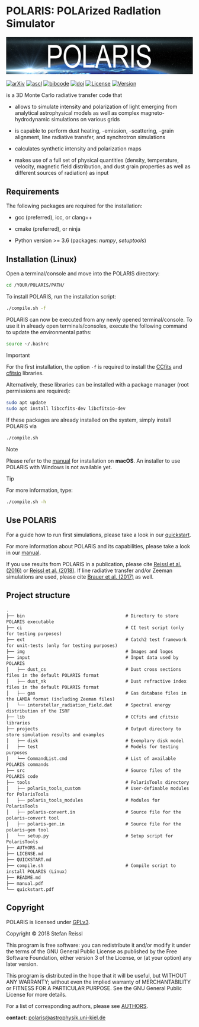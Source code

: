# POLARIS: POLArized RadIation Simulator

![POLARIS](img/logo_POLARIS.jpg "POLARIS")

[![arXiv](https://img.shields.io/badge/arXiv-1604.05305-b31b1b)](https://arxiv.org/abs/1604.05305)
[![ascl](https://img.shields.io/badge/ascl-1807.001-262255)](https://ascl.net/1807.001)
[![bibcode](https://img.shields.io/badge/bibcode-2016A%26A...593A..87R-1c459b)](https://ui.adsabs.harvard.edu/abs/2016A&A...593A..87R)
[![doi](https://img.shields.io/badge/doi-10.1051%2F0004--6361%2F201424930-fab70c)](https://doi.org/10.1051/0004-6361/201424930)
[![License](https://img.shields.io/badge/License-GPLv3-blue)](https://www.gnu.org/licenses/gpl-3.0)
[![Version](https://img.shields.io/badge/Version-4.13.01-bf0040)](https://img.shields.io/badge/Version-4.13.01-bf0040)

is a 3D Monte Carlo radiative transfer code that

- allows to simulate intensity and polarization of light emerging from analytical astrophysical models as well as complex magneto-hydrodynamic simulations on various grids

- is capable to perform dust heating, -emission, -scattering, -grain alignment, line radiative transfer, and synchrotron simulations

- calculates synthetic intensity and polarization maps

- makes use of a full set of physical quantities (density, temperature, velocity, magnetic field distribution, and dust grain properties as well as different sources of radiation) as input


## Requirements

The following packages are required for the installation:

- gcc (preferred), icc, or clang++

- cmake (preferred), or ninja

- Python version >= 3.6 (packages: *numpy*, *setuptools*)


## Installation (Linux)

Open a terminal/console and move into the POLARIS directory:
```bash
cd /YOUR/POLARIS/PATH/
```

To install POLARIS, run the installation script:
```bash
./compile.sh -f
```

POLARIS can now be executed from any newly opened terminal/console.
To use it in already open terminals/consoles, execute the following command to update the environmental paths:
```bash
source ~/.bashrc
```

> [!IMPORTANT]
> For the first installation, the option `-f` is required to install the [CCfits](https://heasarc.gsfc.nasa.gov/fitsio/CCfits/) and [cfitsio](https://heasarc.gsfc.nasa.gov/fitsio/) libraries.

Alternatively, these libraries can be installed with a package manager (root permissions are required):
```bash
sudo apt update
sudo apt install libccfits-dev libcfitsio-dev
```
If these packages are already installed on the system, simply install POLARIS via
```bash
./compile.sh
```

> [!NOTE]
> Please refer to the [manual](manual.pdf) for installation on **macOS**. An installer to use POLARIS with Windows is not available yet.

> [!TIP]
> For more information, type:
> ```bash
> ./compile.sh -h
> ```


## Use POLARIS

For a guide how to run first simulations, please take a look in our [quickstart](QUICKSTART.md).

For more information about POLARIS and its capabilities, please take a look in our [manual](manual.pdf).

If you use results from POLARIS in a publication, please cite [Reissl et al. (2016)](https://ui.adsabs.harvard.edu/abs/2016A%26A...593A..87R) or [Reissl et al. (2018)](https://ui.adsabs.harvard.edu/abs/2018ascl.soft07001R).
If line radiative transfer and/or Zeeman simulations are used, please cite [Brauer et al. (2017)](https://ui.adsabs.harvard.edu/abs/2017A%26A...601A..90B) as well.


## Project structure

    .
    ├── bin                                      # Directory to store POLARIS executable
    ├── ci                                       # CI test script (only for testing purposes)
    ├── ext                                      # Catch2 test framework for unit-tests (only for testing purposes)
    ├── img                                      # Images and logos
    ├── input                                    # Input data used by POLARIS
    │   ├── dust_cs                              # Dust cross sections files in the default POLARIS format
    │   ├── dust_nk                              # Dust refractive index files in the default POLARIS format
    │   ├── gas                                  # Gas database files in the LAMDA format (including Zeeman files)
    │   └── interstellar_radiation_field.dat     # Spectral energy distribution of the ISRF
    ├── lib                                      # CCfits and cfitsio libraries
    ├── projects                                 # Output directory to store simulation results and examples
    │   ├── disk                                 # Exemplary disk model
    │   ├── test                                 # Models for testing purposes
    │   └── CommandList.cmd                      # List of available POLARIS commands
    ├── src                                      # Source files of the POLARIS code
    ├── tools                                    # PolarisTools directory
    │   ├── polaris_tools_custom                 # User-definable modules for PolarisTools
    │   ├── polaris_tools_modules                # Modules for PolarisTools
    │   ├── polaris-convert.in                   # Source file for the polaris-convert tool
    │   ├── polaris-gen.in                       # Source file for the polaris-gen tool
    │   └── setup.py                             # Setup script for PolarisTools
    ├── AUTHORS.md
    ├── LICENSE.md
    ├── QUICKSTART.md
    ├── compile.sh                               # Compile script to install POLARIS (Linux)
    ├── README.md
    ├── manual.pdf
    └── quickstart.pdf



## Copyright

POLARIS is licensed under [GPLv3](LICENSE.md).

Copyright &copy; 2018 Stefan Reissl

This program is free software: you can redistribute it and/or modify
it under the terms of the GNU General Public License as published by
the Free Software Foundation, either version 3 of the License, or
(at your option) any later version.

This program is distributed in the hope that it will be useful,
but WITHOUT ANY WARRANTY; without even the implied warranty of
MERCHANTABILITY or FITNESS FOR A PARTICULAR PURPOSE.  See the
GNU General Public License for more details.

For a list of corresponding authors, please see [AUTHORS](AUTHORS.md).

**contact**: polaris@astrophysik.uni-kiel.de
